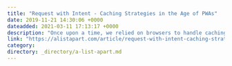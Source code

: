 ```yaml
---
title: "Request with Intent - Caching Strategies in the Age of PWAs"
date: 2019-11-21 14:30:06 +0000
dateadded: 2021-03-11 17:13:17 +0000
description: "Once upon a time, we relied on browsers to handle caching for us; as developers in those days, we had very little control. But then came Progressive Web Apps (PWAs), Service Workers, and the Cache API—and suddenly we have expansive power over what gets put in the cache and how it gets put there. We can now cache everything we want to… and therein lies a potential problem."
link: "https://alistapart.com/article/request-with-intent-caching-strategies-in-the-age-of-pwas/"
category:
directory: _directory/a-list-apart.md
---
```

